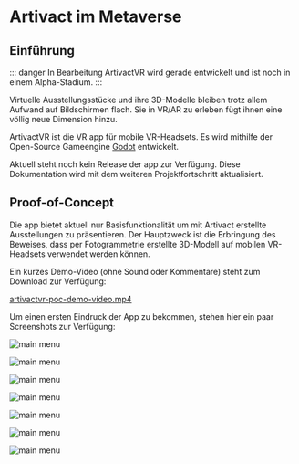 # Artivact im Metaverse

## Einführung

::: danger In Bearbeitung
ArtivactVR wird gerade entwickelt und ist noch in einem Alpha-Stadium.
:::

Virtuelle Ausstellungsstücke und ihre 3D-Modelle bleiben trotz allem Aufwand auf Bildschirmen flach.
Sie in VR/AR zu erleben fügt ihnen eine völlig neue Dimension hinzu.

ArtivactVR ist die VR app für mobile VR-Headsets.
Es wird mithilfe der Open-Source Gameengine [Godot](https://godotengine.org/) entwickelt.

Aktuell steht noch kein Release der app zur Verfügung.
Diese Dokumentation wird mit dem weiteren Projektfortschritt aktualisiert.

## Proof-of-Concept

Die app bietet aktuell nur Basisfunktionalität um mit Artivact erstellte Ausstellungen zu präsentieren.
Der Hauptzweck ist die Erbringung des Beweises, dass per Fotogrammetrie erstellte 3D-Modell auf mobilen VR-Headsets verwendet werden können.

Ein kurzes Demo-Video (ohne Sound oder Kommentare) steht zum Download zur Verfügung:

[artivactvr-poc-demo-video.mp4](https://www.arassec.com/downloads/artivactvr-poc-demo-video.mp4)

Um einen ersten Eindruck der App zu bekommen, stehen hier ein paar Screenshots zur Verfügung:

![main menu](/assets/quick-start/metaverse-installation/artivactvr-poc-main-menu.jpeg)

![main menu](/assets/quick-start/metaverse-installation/artivactvr-poc-demo-one.jpeg)

![main menu](/assets/quick-start/metaverse-installation/artivactvr-poc-demo-two.jpeg)

![main menu](/assets/quick-start/metaverse-installation/artivactvr-poc-demo-three.jpeg)

![main menu](/assets/quick-start/metaverse-installation/artivactvr-poc-demo-four.jpeg)

![main menu](/assets/quick-start/metaverse-installation/artivactvr-poc-demo-five.jpeg)

![main menu](/assets/quick-start/metaverse-installation/artivactvr-poc-demo-six.jpeg)
